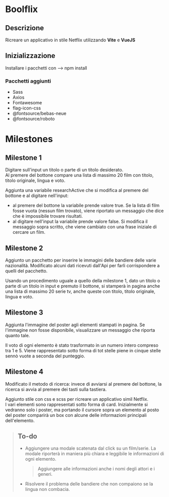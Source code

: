 # Boolflix

## Descrizione

Ricreare un applicativo in stile Netflix utilizzando **Vite** e **VueJS**

## Inizializzazione

Installare i pacchetti con  -->  npm install

### Pacchetti aggiunti

- Sass
- Axios
- Fontawesome
- flag-icon-css
- @fontsource/bebas-neue
- @fontsource/roboto

# Milestones

## Milestone 1

Digitare sull'input un titolo o parte di un titolo desiderato.  
Al premere del bottone compare una lista di massimo 20 film con titolo, titolo originale, lingua e voto.

Aggiunta una variabile researchActive che si modifica al premere del bottone e al digitare nell'input:
- al premere del bottone la variabile prende valore true. Se la lista di film fosse vuota (nessun film trovato), viene riportato un messaggio che dice che è impossibile trovare risultati.
- al digitare nell'input la variabile prende valore false. Si modifica il messaggio sopra scritto, che viene cambiato con una frase iniziale di cercare un film.

## Milestone 2

Aggiunto un pacchetto per inserire le immagini delle bandiere delle varie nazionalità. Modificato alcuni dati ricevuti dall'Api per farli corrispondere a quelli del pacchetto.

Usando un procedimento uguale a quello della milestone 1, dato un titolo o parte di un titolo in input e premuto il bottone, si stamperà in pagina anche una lista di massimo 20 serie tv, anche queste con titolo, titolo originale, lingua e voto.

## Milestone 3

Aggiunta l'immagine del poster agli elementi stampati in pagina. Se l'immagine non fosse disponibile, visualizzare un messaggio che riporta quanto tale.

Il voto di ogni elemento è stato trasformato in un numero intero compreso tra 1 e 5. Viene rappresentato sotto forma di tot stelle piene in cinque stelle sennò vuote a seconda del punteggio.

## Milestone 4

Modificato il metodo di ricerca: invece di avviarsi al premere del bottone, la ricerca si avvia al premere dei tasti sulla tastiera.

Aggiunto stile con css e scss per ricreare un applicativo simil Netflix.  
I vari elementi sono rappresentati sotto forma di card. Inizialmente si vedranno solo i poster, ma portando il cursore sopra un elemento al posto del poster comparirà un box con alcune delle informazioni principali dell'elemento.


> ## To-do
> 
> - Aggiungere una modale scatenata dal click su un film/serie. La modale riporterà in maniera più chiara e leggibile le informazioni di ogni elemento.  
>    > Aggiungere alle informazioni anche i nomi degli attori e i generi.
> - Risolvere il problema delle bandiere che non compaiono se la lingua non combacia.  